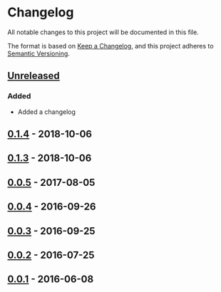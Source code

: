 # Changelog
All notable changes to this project will be documented in this file.

The format is based on [Keep a Changelog][clog], and this project adheres to [Semantic Versioning][semver].

## [Unreleased]

### Added
- Added a changelog

## [0.1.4] - 2018-10-06

## [0.1.3] - 2018-10-06

## [0.0.5] - 2017-08-05

## [0.0.4] - 2016-09-26

## [0.0.3] - 2016-09-25

## [0.0.2] - 2016-07-25

## [0.0.1] - 2016-06-08


[unreleased]: https://github.com/spapanik/pyrencode/compare/v0.1.4...master
[0.1.4]: https://github.com/spapanik/pyrencode/compare/v0.1.3...v0.1.4
[0.1.3]: https://github.com/spapanik/pyrencode/compare/v0.0.5...v0.1.3
[0.0.5]: https://github.com/spapanik/pyrencode/compare/v0.0.4...v0.0.5
[0.0.4]: https://github.com/spapanik/pyrencode/compare/v0.0.3...v0.0.4
[0.0.3]: https://github.com/spapanik/pyrencode/compare/v0.0.2...v0.0.3
[0.0.2]: https://github.com/spapanik/pyrencode/compare/v0.0.1...v0.0.2
[0.0.1]: https://github.com/spapanik/pyrencode/releases/tag/v0.0.1

[clog]: https://keepachangelog.com/en/1.0.0/
[semver]: https://semver.org/spec/v2.0.0.html
